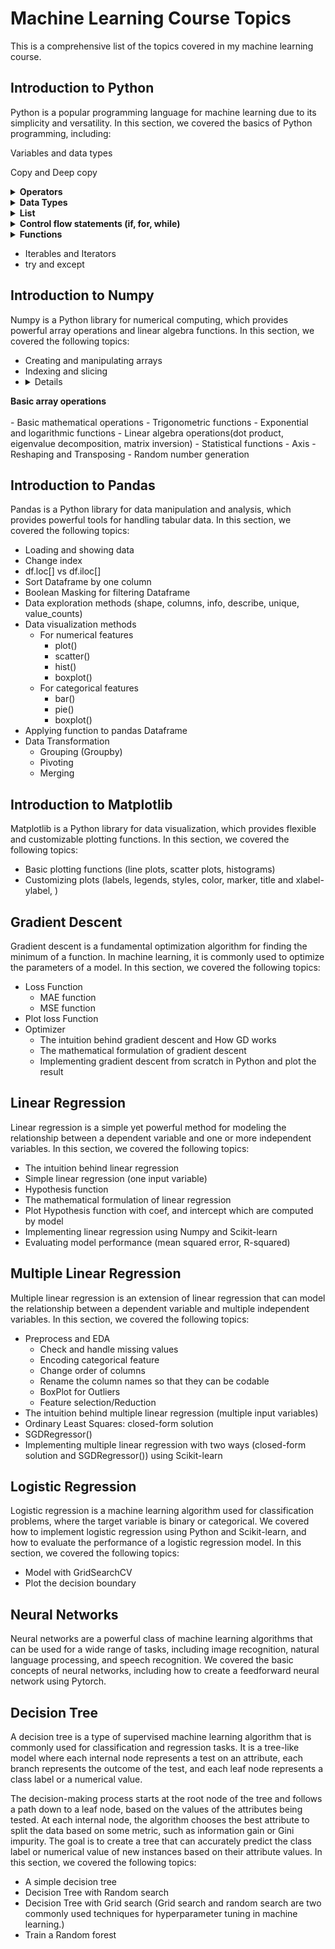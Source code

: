 # Machine Learning Course Topics
This is a comprehensive list of the topics covered in my machine learning course.

## Introduction to Python
Python is a popular programming language for machine learning due to its simplicity and versatility. 
In this section, we covered the basics of Python programming, including:

Variables and data types  

Copy and Deep copy
<details>
<summary><b>Operators</b></summary><br/>
- Arithmetic operators  

- Assignment operators  

- Comparison operators  

- Logical operators  

- Bitwise operators  

- Membership operators  

- Identity operators
</details>

<details>
<summary><b>Data Types</b></summary><br/>
- Numeric types(int, float, complex)  

- Text type(str)  

- Sequence types(list, tuple, range)  

- Mapping type(dict)  

- Set types(set)  

- Boolean type(bool)  

- Binary types(bytes)
</details>

<details>
<summary><b>List</b></summary><br/>
- Different types of creating list  

    Using square brackets and comma-separated values  
    Using the list() constructor  
    Using the range() function  
    Using a list comprehension  
    Creating an empty list and then adding items

- Indexing and Slicing in list

- List methods

    append()  

    insert()  

    remove()  

    pop()  

    sort()  

    reverse()  

    extend()  

    index()  

    count()  

    clear()  

    copy()
    len()

- list characteristics
    Mutable, Ordered, Heterogeneous, Variable length, Nestable, Iterable
</details>

<details>
<summary><b>Control flow statements (if, for, while)</b></summary><br/>
- Several advanced forms of the for loop
    for loop with zip() function
    for loop with enumerate() function
    for loop with dictionary
    for loop in a single line (list comprehension)
</details>

<details>
<summary><b>Functions</b></summary><br/>
Parameters and Arguments
    Argument syntax
    Parameters syntax
function annotations
lambda function
Some useful Built-in functions:
    enumerate()
    zip()
    map()
    filter()
</details>

- Iterables and Iterators
- try and except

## Introduction to Numpy
Numpy is a Python library for numerical computing, which provides powerful array operations and linear algebra functions. In this section, we covered the following topics:

- Creating and manipulating arrays
- Indexing and slicing
- <details>
<summary><b>Basic array operations</b></summary><br/>
    - Basic mathematical operations
    - Trigonometric functions
    - Exponential and logarithmic functions
    - Linear algebra operations(dot product, eigenvalue decomposition, matrix inversion)
    - Statistical functions
</details>
- Axis
- Reshaping and Transposing
- Random number generation

## Introduction to Pandas
Pandas is a Python library for data manipulation and analysis, which provides powerful tools for handling tabular data. In this section, we covered the following topics:

- Loading and showing data
- Change index
- df.loc[] vs df.iloc[]
- Sort Dataframe by one column
- Boolean Masking for filtering Dataframe
- Data exploration methods (shape, columns, info, describe, unique, value_counts) 
- Data visualization methods
    - For numerical features
        - plot()
        - scatter()
        - hist()
        - boxplot()
    - For categorical features
        - bar()
        - pie()
        - boxplot()
- Applying function to pandas Dataframe
- Data Transformation
    - Grouping (Groupby)
    - Pivoting
    - Merging

## Introduction to Matplotlib
Matplotlib is a Python library for data visualization, which provides flexible and customizable plotting functions. In this section, we covered the following topics:

- Basic plotting functions (line plots, scatter plots, histograms)
- Customizing plots (labels, legends, styles, color, marker, title and xlabel-ylabel,  )

## Gradient Descent
Gradient descent is a fundamental optimization algorithm for finding the minimum of a function. In machine learning, it is commonly used to optimize the parameters of a model. In this section, we covered the following topics:

- Loss Function
    - MAE function
    - MSE function
- Plot loss Function
- Optimizer
    - The intuition behind gradient descent and How GD works
    - The mathematical formulation of gradient descent
    - Implementing gradient descent from scratch in Python and plot the result

## Linear Regression
Linear regression is a simple yet powerful method for modeling the relationship between a dependent variable and one or more independent variables. In this section, we covered the following topics:

- The intuition behind linear regression
- Simple linear regression (one input variable)
- Hypothesis function
- The mathematical formulation of linear regression
- Plot Hypothesis function with coef, and intercept which are computed by model
- Implementing linear regression using Numpy and Scikit-learn
- Evaluating model performance (mean squared error, R-squared)

## Multiple Linear Regression
Multiple linear regression is an extension of linear regression that can model the relationship between a dependent variable and multiple independent variables. In this section, we covered the following topics:

- Preprocess and EDA
    - Check and handle missing values
    - Encoding categorical feature
    - Change order of columns
    - Rename the column names so that they can be codable
    - BoxPlot for Outliers
    - Feature selection/Reduction
- The intuition behind multiple linear regression (multiple input variables) 
- Ordinary Least Squares: closed-form solution
- SGDRegressor()
- Implementing multiple linear regression with two ways (closed-form solution and SGDRegressor()) using Scikit-learn

## Logistic Regression
Logistic regression is a machine learning algorithm used for classification problems, where the target variable is binary or categorical. We covered how to implement logistic regression using Python and Scikit-learn, and how to evaluate the performance of a logistic regression model. In this section, we covered the following topics:
- Model with GridSearchCV
- Plot the decision boundary

## Neural Networks
Neural networks are a powerful class of machine learning algorithms that can be used for a wide range of tasks, including image recognition, natural language processing, and speech recognition. We covered the basic concepts of neural networks, including how to create a feedforward neural network using Pytorch.

## Decision Tree
A decision tree is a type of supervised machine learning algorithm that is commonly used for classification and regression tasks. It is a tree-like model where each internal node represents a test on an attribute, each branch represents the outcome of the test, and each leaf node represents a class label or a numerical value.

The decision-making process starts at the root node of the tree and follows a path down to a leaf node, based on the values of the attributes being tested. At each internal node, the algorithm chooses the best attribute to split the data based on some metric, such as information gain or Gini impurity. The goal is to create a tree that can accurately predict the class label or numerical value of new instances based on their attribute values. In this section, we covered the following topics:
- A simple decision tree
- Decision Tree with Random search 
- Decision Tree with Grid search (Grid search and random search are two commonly used techniques for hyperparameter tuning in machine learning.)
- Train a Random forest 